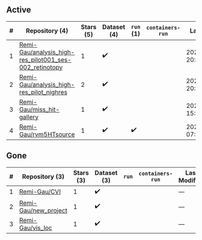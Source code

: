 ## Active
| # | Repository (4) | Stars (5) | Dataset (4) | `run` (1) | `containers-run` | Last Modified |
| --- | --- | --- | --- | --- | --- | --- |
| 1 | [Remi-Gau/analysis_high-res_pilot001_ses-002_retinotopy](https://github.com/Remi-Gau/analysis_high-res_pilot001_ses-002_retinotopy) | 1 | :heavy_check_mark: |  |  | 2023-10-09 20:42:08+00:00 |
| 2 | [Remi-Gau/analysis_high-res_pilot_nighres](https://github.com/Remi-Gau/analysis_high-res_pilot_nighres) | 2 | :heavy_check_mark: |  |  | 2023-10-09 20:42:33+00:00 |
| 3 | [Remi-Gau/miss_hit-gallery](https://github.com/Remi-Gau/miss_hit-gallery) | 1 | :heavy_check_mark: |  |  | 2021-09-27 15:33:36+00:00 |
| 4 | [Remi-Gau/rvm5HTsource](https://github.com/Remi-Gau/rvm5HTsource) | 1 | :heavy_check_mark: | :heavy_check_mark: |  | 2021-05-19 07:06:31+00:00 |

## Gone
| # | Repository (3) | Stars (3) | Dataset (3) | `run` | `containers-run` | Last Modified |
| --- | --- | --- | --- | --- | --- | --- |
| 1 | [Remi-Gau/CVI](https://github.com/Remi-Gau/CVI) | 1 | :heavy_check_mark: |  |  | — |
| 2 | [Remi-Gau/new_project](https://github.com/Remi-Gau/new_project) | 1 | :heavy_check_mark: |  |  | — |
| 3 | [Remi-Gau/vis_loc](https://github.com/Remi-Gau/vis_loc) | 1 | :heavy_check_mark: |  |  | — |
